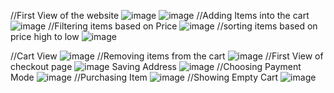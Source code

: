 //First View of the website
![image](https://github.com/user-attachments/assets/7beddd1f-c200-4192-bce5-daca3052690a)
![image](https://github.com/user-attachments/assets/7325c565-895f-4b13-a8f3-a6fdb1fc4d61)
//Adding Items into the cart
![image](https://github.com/user-attachments/assets/9cc05ef8-9549-4da1-9c4a-16f2e8f89001)
//Filtering items based on Price
![image](https://github.com/user-attachments/assets/65564194-9a30-4a21-ad4c-d030299be174)
//sorting items based on price high to low
![image](https://github.com/user-attachments/assets/4b10e869-7a80-4b2f-aae5-de5dbaccef8c)

//Cart View
![image](https://github.com/user-attachments/assets/9dc048d7-bf4d-43b3-82dd-f7231b194372)
//Removing items from the cart
![image](https://github.com/user-attachments/assets/8cda0ff6-b915-4275-bbaa-02a242e0dddf)
//First View of checkout page
![image](https://github.com/user-attachments/assets/78187aff-5506-4db5-98c1-1f5c1a305a58)
Saving Address
![image](https://github.com/user-attachments/assets/00f3c2d9-9d0b-41e9-ae3e-a4eb00df178f)
//Choosing Payment Mode
![image](https://github.com/user-attachments/assets/481e5565-5b21-4188-b819-656f0488ad7a)
//Purchasing Item
![image](https://github.com/user-attachments/assets/14ed7063-1e92-47a5-8a18-5ad6c024a009)
//Showing Empty Cart
![image](https://github.com/user-attachments/assets/a30be384-18d8-47a0-acb4-7769454d1d30)



